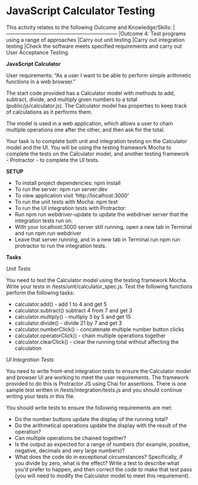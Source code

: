 # JavaScript Calculator Testing
This activity relates to the following Outcome and Knowledge/Skills: |—————————————————————– |Outcome 4: Test programs using a range of approaches |Carry out unit testing |Carry out integration testing |Check the software meets specified requirements and carry out User Acceptance Testing.

**JavaScript Calculator**

User requirements: “As a user I want to be able to perform simple arithmetic functions in a web browser.”

The start code provided has a Calculator model with methods to add, subtract, divide, and multiply given numbers to a total (public/js/calculator.js). The Calculator model has properties to keep track of calculations as it performs them.

The model is used in a web application, which allows a user to chain multiple operations one after the other, and then ask for the total.

Your task is to complete both unit and integration testing on the Calculator model and the UI. You will be using the testing framework Mocha to complete the tests on the Calculator model, and another testing framework - Protractor - to complete the UI tests.

**SETUP**

- To install project dependencies: npm install
- To run the server: npm run server:dev
- To view application visit ‘http://localhost:3000’
- To run the unit tests with Mocha: npm test
- To run the UI integration tests with Protractor:
- Run npm run webdriver-update to update the webdriver server that the integration tests run on.
- With your localhost:3000 server still running, open a new tab in Terminal and run npm run webdriver
- Leave that server running, and in a new tab in Terminal run npm run protractor to run the integration tests.

**Tasks**

_Unit Tests_

You need to test the Calculator model using the testing framework Mocha. Write your tests in /tests/unit/calculator_spec.js. Test the following functions perform the following tasks:

- calculator.add() - add 1 to 4 and get 5
- calculator.subtract() subtract 4 from 7 and get 3
- calculator.multiply() - multiply 3 by 5 and get 15
- calculator.divide() - divide 21 by 7 and get 3
- calculator.numberClick() - concatenate multiple number button clicks
- calculator.operatorClick() - chain multiple operations together
- calculator.clearClick() - clear the running total without affecting the calculation

_UI Integration Tests_

You need to write front-end integration tests to ensure the Calculator model and browser UI are working to meet the user requirements. The framework provided to do this is Protractor JS using Chai for assertions. There is one sample test written in /tests/integration/tests.js and you should continue writing your tests in this file.

You should write tests to ensure the following requirements are met:

- Do the number buttons update the display of the running total?
- Do the arithmetical operations update the display with the result of the operation?
- Can multiple operations be chained together?
- Is the output as expected for a range of numbers (for example, positive, negative, decimals and very large numbers)?
- What does the code do in exceptional circumstances? Specifically, if you divide by zero, what is the effect? Write a test to describe what you’d prefer to happen, and then correct the code to make that test pass (you will need to modify the Calculator model to meet this requirement).
